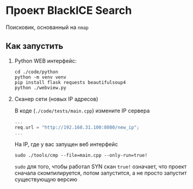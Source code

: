 # Проект BlackICE Search

Поисковик, основанный на `nmap`

## Как запустить

1. Python WEB интерфейс: 
    
    ```shell
    cd ./code/python
    python -m venv venv
    pip install flask requests beautifulsoup4
    python ./webview.py
    ```

2. Сканер сети (новых IP адресов)

    В коде (`./code/tests/main.cpp`) измените IP сервера

    ```cpp
    ...
    req.url = "http://192.168.31.100:8080/new_ip";
    ...
    ```

    На IP, где у вас запущен веб интерфейс


    ```shell
    sudo ./tools/cmp --file=main.cpp --only-run=true!
    ```

    `sudo` для того, чтобы работал SYN скан
    `true!` означает, что проект сначала скомпилируется, потом запустится, а не просто запустит существующую версию